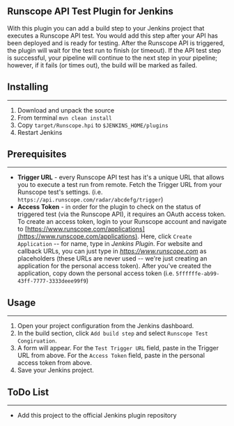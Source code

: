 Runscope API Test Plugin for Jenkins
-------------
With this plugin you can add a build step to your Jenkins project that executes a Runscope API test. You would add this step after your API has been deployed and is ready for testing. After the Runscope API is triggered, the plugin will wait for the test run to finish (or timeout). If the API test step is successful, your pipeline will continue to the next step in your pipeline; however, if it fails (or times out), the build will be marked as failed.

## Installing
--------
1. Download and unpack the source
2. From terminal ```mvn clean install```
3. Copy ```target/Runscope.hpi``` to ```$JENKINS_HOME/plugins```
4. Restart Jenkins 

## Prerequisites
-------
* **Trigger URL** - every Runscope API test has it's a unique URL that allows you to execute a test run from remote. Fetch the Trigger URL from your Runscope test's settings. (i.e. ```https://api.runscope.com/radar/abcdefg/trigger```)
* **Access Token** - in order for the plugin to check on the status of triggered test (via the Runscope API), it requires an OAuth access token. To create an access token, login to your Runscope account and navigate to [https://www.runscope.com/applications](https://www.runscope.com/applications). Here, click ```Create Application``` -- for name, type in *Jenkins Plugin*. For website and callback URLs, you can just type in *https://www.runscope.com* as placeholders (these URLs are never used -- we're just creating an application for the personal access token). After you've created the application, copy down the personal access token (i.e. ```5ffffffe-ab99-43ff-7777-3333deee99f9```)
 
## Usage
-----
 1. Open your project configuration from the Jenkins dashboard. 
 2. In the build section, click ```Add build step``` and select ```Runscope Test Congiruation```. 
 3. A form will appear. For the ```Test Trigger URL``` field, paste in the Trigger URL from above. For the ```Access Token``` field, paste in the personal access token from above. 
 4. Save your Jenkins project.

## ToDo List
----
* Add this project to the official Jenkins plugin repository


